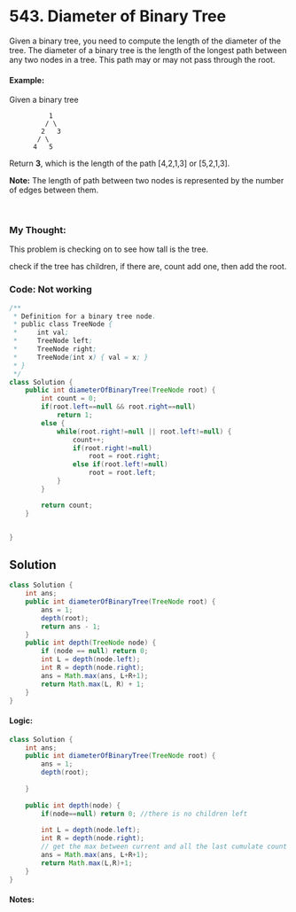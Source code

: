 # 543. Diameter of Binary Tree

Given a binary tree, you need to compute the length of the diameter of the tree. The diameter of a binary tree is the length of the longest path between any two nodes in a tree. This path may or may not pass through the root.

#### Example:
Given a binary tree
```
          1
         / \
        2   3
       / \     
      4   5

```
Return **3**, which is the length of the path [4,2,1,3] or [5,2,1,3].

**Note:** The length of path between two nodes is represented by the number of edges between them.


<br>

### My Thought: 
This problem is checking on to see how tall is the tree. 

check if the tree has children, if there are, count add one, then add the root. 

### Code: Not working 
```java
/**
 * Definition for a binary tree node.
 * public class TreeNode {
 *     int val;
 *     TreeNode left;
 *     TreeNode right;
 *     TreeNode(int x) { val = x; }
 * }
 */
class Solution {
    public int diameterOfBinaryTree(TreeNode root) {
        int count = 0; 
        if(root.left==null && root.right==null)
            return 1; 
        else {
            while(root.right!=null || root.left!=null) {
                count++; 
                if(root.right!=null)
                    root = root.right; 
                else if(root.left!=null)
                    root = root.left; 
            }
        }

        return count; 
    }


}

```    

## Solution
```java
class Solution {
    int ans;
    public int diameterOfBinaryTree(TreeNode root) {
        ans = 1;
        depth(root);
        return ans - 1;
    }
    public int depth(TreeNode node) {
        if (node == null) return 0;
        int L = depth(node.left);
        int R = depth(node.right);
        ans = Math.max(ans, L+R+1);
        return Math.max(L, R) + 1;
    }
}
```

#### Logic: 
```java
class Solution {
    int ans; 
    public int diameterOfBinaryTree(TreeNode root) {
        ans = 1; 
        depth(root); 
        
    }
    
    public int depth(node) {
        if(node==null) return 0; //there is no children left 
        
        int L = depth(node.left); 
        int R = depth(node.right); 
        // get the max between current and all the last cumulate count 
        ans = Math.max(ans, L+R+1); 
        return Math.max(L,R)+1; 
    }
}
```

#### Notes: 


